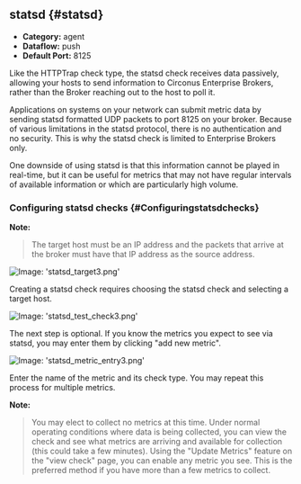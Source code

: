 ## statsd {#statsd}
 * **Category:** agent
 * **Dataflow:** push
 * **Default Port:** 8125

Like the HTTPTrap check type, the statsd check receives data passively, allowing your hosts to send information to Circonus Enterprise Brokers, rather than the Broker reaching out to the host to poll it.

Applications on systems on your network can submit metric data by sending statsd formatted UDP packets to port 8125 on your broker.  Because of various limitations in the statsd protocol, there is no authentication and no security. This is why the statsd check is limited to Enterprise Brokers only.

One downside of using statsd is that this information cannot be played in real-time, but it can be useful for metrics that may not have regular intervals of available information or which are particularly high volume.


### Configuring statsd checks {#Configuringstatsdchecks}

**Note:**
> The target host must be an IP address and the packets that arrive at the broker must have that IP address as the source address.

![Image: 'statsd_target3.png'](/assets/statsd_target3.png?raw=true)

Creating a statsd check requires choosing the statsd check and selecting a target host.

![Image: 'statsd_test_check3.png'](/assets/statsd_test_check3.png?raw=true)

The next step is optional. If you know the metrics you expect to see via statsd, you may enter them by clicking "add new metric".

![Image: 'statsd_metric_entry3.png'](/assets/statsd_metric_entry3.png?raw=true)

Enter the name of the metric and its check type.  You may repeat this process for multiple metrics.

**Note:**
> You may elect to collect no metrics at this time. Under normal operating conditions where data is being collected, you can view the check and see what metrics are arriving and available for collection  (this could take a few minutes). Using the "Update Metrics" feature on the "view check" page, you can enable any metric you see. This is the preferred method if you have more than a few metrics to collect.
